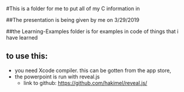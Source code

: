 #This is a folder for me to put all of my C information in

##The presentation is being given by me on 3/29/2019

##the Learning-Examples folder is for examples in code of things that i have learned

## to use this:
- you need Xcode compiler. this can be gotten from the app store, 
- the powerpoint is run with reveal.js
  - link to github: https://github.com/hakimel/reveal.js/
